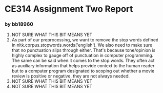 # CE314 Assignment Two Report

### by bb18960



1. NOT SURE WHAT THIS BIT MEANS YET
2. As part of our preprocessing, we want to remove the stop words defined in nltk.corpus.stopwords.words('english'). We also need to make sure that no punctuation slips through either. That's because tone/opinion is highly complex to gauge off of punctuation in computer programming. The same can be said when it comes to the stop words. They often act as auxiliary information that helps provide context to the human reader but to a computer program designated to scoping out whether a movie review is positive or negative, they are not always needed.
3. NOT SURE WHAT THIS BIT MEANS YET
4. NOT SURE WHAT THIS BIT MEANS YET